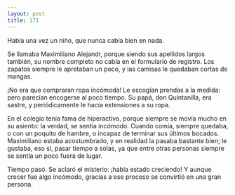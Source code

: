 ```yaml
---
layout: post
title: 171
---
```


Había una vez un niño, que nunca cabía bien en nada.

Se llamaba Maximiliano Alejandr, porque siendo sus apellidos largos también, su nombre completo no cabía en el formulario de registro. Los zapatos siempre le apretaban un poco, y las camisas le quedaban cortas de mangas.

¡No era que compraran ropa incómoda! Le escogían prendas a la medida: pero parecían encogerse al poco tiempo. Su papá, don Quintanilla, era sastre, y periódicamente le hacía extensiones a su ropa.

En el colegio tenía fama de hiperactivo, porque siempre se movía mucho en su asiento: la verdad, se sentía incómodo. Cuando comía, siempre quedaba, o con un poquito de hambre, o incapaz de terminar sus últimos bocados. Maximiliano estaba acostumbrado, y en realidad la pasaba bastante bien; le gustaba, eso sí, pasar tiempo a solas, ya que entre otras personas siempre se sentía un poco fuera de lugar.

Tiempo pasó. Se aclaró el misterio: ¡había estado creciendo! Y aunque crecer fue algo incómodo, gracias a ese proceso se convirtió en una gran persona.
